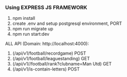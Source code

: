 ### Using EXPRESS JS FRAMEWORK

1. npm install
2. create .env and setup postgresql environment, PORT
3. npm run migrate up
4. npm run start:dev

ALL API (Domain: http://localhost:4000):

1. (/api/v1/football/recordgame) POST
2. (/api/v1/football/leaguestanding) GET
3. (/api/v1//football/rank?clubname=Man Utd) GET
4. (/api/v1/is-contain-letters) POST
